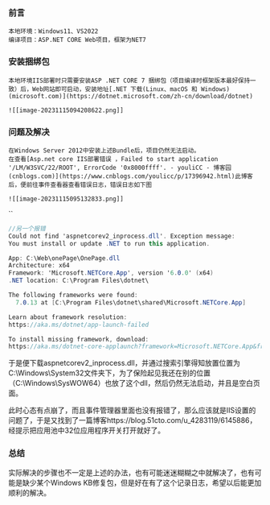 ### 前言
	本地环境：Windows11、VS2022
	编译项目：ASP.NET CORE Web项目，框架为NET7
### 安装捆绑包
	本地环境IIS部署时只需要安装ASP .NET CORE 7 捆绑包（项目编译时框架版本最好保持一致）后，Web网站即可启动，安装地址[.NET 下载(Linux、macOS 和 Windows) (microsoft.com)](https://dotnet.microsoft.com/zh-cn/download/dotnet)

	![[image-20231115094208622.png]]


### 问题及解决

	在Windows Server 2012中安装上述Bundle后，项目仍然无法启动。
	在查看[Asp.net core IIS部署错误 ，Failed to start application '/LM/W3SVC/22/ROOT', ErrorCode '0x8000ffff'. - youliCC - 博客园 (cnblogs.com)](https://www.cnblogs.com/youlicc/p/17396942.html)此博客后，便前往事件查看器查看错误日志，错误日志如下图
	
	![[image-20231115095132833.png]]


``
```C#
//另一个报错
Could not find 'aspnetcorev2_inprocess.dll'. Exception message:
You must install or update .NET to run this application.

App: C:\Web\onePage\OnePage.dll
Architecture: x64
Framework: 'Microsoft.NETCore.App', version '6.0.0' (x64)
.NET location: C:\Program Files\dotnet\

The following frameworks were found:
  7.0.13 at [C:\Program Files\dotnet\shared\Microsoft.NETCore.App]

Learn about framework resolution:
https://aka.ms/dotnet/app-launch-failed

To install missing framework, download:
https://aka.ms/dotnet-core-applaunch?framework=Microsoft.NETCore.App&framework_version=6.0.0&arch=x64&rid=win81-x64

```

于是便下载aspnetcorev2_inprocess.dll，并通过搜索引擎得知放置位置为C:\Windows\System32文件夹下，为了保险起见我还在别的位置（C:\Windows\SysWOW64）也放了这个dll，然后仍然无法启动，并且是空白页面。

此时心态有点崩了，而且事件管理器里面也没有报错了，那么应该就是IIS设置的问题了，于是又找到了一篇博客https://blog.51cto.com/u_4283119/6145886，经提示把应用池中32位应用程序开关打开就好了。

### 总结

实际解决的步骤也不一定是上述的办法，也有可能迷迷糊糊之中就解决了，也有可能是缺少某个Windows KB修复包，但是好在有了这个记录日志，希望以后能更加顺利的解决。